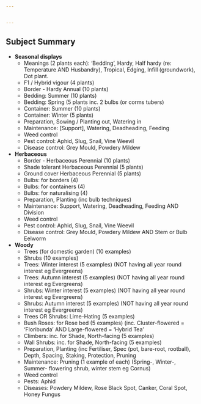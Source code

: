 ```yaml
---


---
```


<h2 id="subject-summary">Subject Summary</h2>
<ul>
<li><strong>Seasonal displays</strong>
<ul>
<li>Meanings (2 plants each): ‘Bedding’, Hardy, Half hardy (re: Temperature AND Husbandry), Tropical, Edging, Infill (groundwork), Dot plant.</li>
<li>F1 / Hybrid vigour (4 plants)</li>
<li>Border - Hardy Annual  (10 plants)</li>
<li>Bedding: Summer  (10 plants)</li>
<li>Bedding: Spring  (5 plants inc. 2 bulbs (or corms tubers)</li>
<li>Container: Summer  (10 plants)</li>
<li>Container: Winter  (5 plants)</li>
<li>Preparation, Sowing / Planting out, Watering in</li>
<li>Maintenance: [Support], Watering, Deadheading, Feeding</li>
<li>Weed control</li>
<li>Pest control: Aphid, Slug, Snail, Vine Weevil</li>
<li>Disease control: Grey Mould, Powdery Mildew</li>
</ul>
</li>
<li><strong>Herbaceous</strong>
<ul>
<li>Border - Herbaceous Perennial (10 plants)</li>
<li>Shade tolerant Herbaceous Perennial (5 plants)</li>
<li>Ground cover Herbaceous Perennial (5 plants)</li>
<li>Bulbs: for borders (4)</li>
<li>Bulbs: for containers (4)</li>
<li>Bulbs: for naturalising (4)</li>
<li>Preparation, Planting (inc bulb techniques)</li>
<li>Maintenance: Support, Watering, Deadheading, Feeding AND Division</li>
<li>Weed control</li>
<li>Pest control: Aphid, Slug, Snail, Vine Weevil</li>
<li>Disease control:  Grey Mould, Powdery Mildew AND Stem or Bulb Eelworm</li>
</ul>
</li>
<li><strong>Woody</strong>
<ul>
<li>Trees (for domestic garden) (10 examples)</li>
<li>Shrubs (10 examples)</li>
<li>Trees: Winter interest (5 examples) (NOT having all year round interest eg Evergreens)</li>
<li>Trees: Autumn interest (5 examples) (NOT having all year round interest eg Evergreens)</li>
<li>Shrubs: Winter interest (5 examples) (NOT having all year round interest eg Evergreens)</li>
<li>Shrubs: Autumn interest (5 examples) (NOT having all year round interest eg Evergreens)</li>
<li>Trees OR Shrubs: Lime-Hating (5 examples)</li>
<li>Bush Roses: for Rose bed (5 examples) (inc. Cluster-flowered = ‘Floribunda’ AND Large-flowered = ‘Hybrid Tea’</li>
<li>Climbers: inc. for Shade, North-facing (5 examples)</li>
<li>Wall Shrubs: inc. for Shade, North-facing (5 examples)</li>
<li>Preparation, Planting (inc Fertiliser, Spec (pot, bare-root, rootball), Depth, Spacing, Staking, Protection, Pruning</li>
<li>Maintenance: Pruning (1 example of each) (Spring-, Winter-, Summer- flowering shrub, winter stem eg Cornus)</li>
<li>Weed control</li>
<li>Pests: Aphid</li>
<li>Diseases: Powdery Mildew, Rose Black Spot, Canker, Coral Spot, Honey Fungus</li>
</ul>
</li>
</ul>

